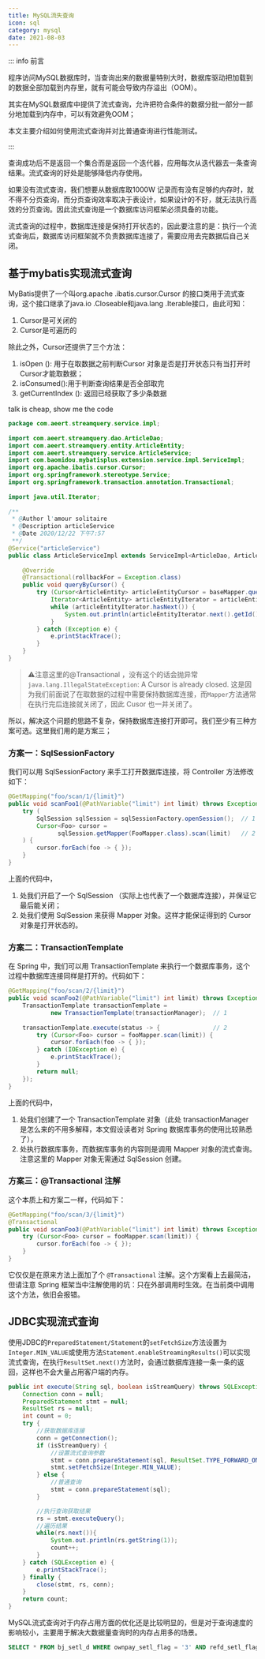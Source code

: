 ```yaml
---
title: MySQL流失查询
icon: sql
category: mysql
date: 2021-08-03
---
```


::: info 前言

程序访问MySQL数据库时，当查询出来的数据量特别大时，数据库驱动把加载到的数据全部加载到内存里，就有可能会导致内存溢出（OOM）。

其实在MySQL数据库中提供了流式查询，允许把符合条件的数据分批一部分一部分地加载到内存中，可以有效避免OOM；

本文主要介绍如何使用流式查询并对比普通查询进行性能测试。

:::

查询成功后不是返回一个集合而是返回一个迭代器，应用每次从迭代器去一条查询结果。流式查询的好处是能够降低内存使用。

如果没有流式查询，我们想要从数据库取1000W 记录而有没有足够的内存时，就不得不分页查询，而分页查询效率取决于表设计，如果设计的不好，就无法执行高效的分页查询。因此流式查询是一个数据库访问框架必须具备的功能。

流式查询的过程中，数据库连接是保持打开状态的，因此要注意的是：执行一个流式查询后，数据库访问框架就不负责数据库连接了，需要应用去完数据后自己关闭。

## 基于mybatis实现流式查询

MyBatis提供了一个叫org.apache
.ibatis.cursor.Cursor
的接口类用于流式查询，这个接口继承了java.io
.Closeable和java.lang
.Iterable接口，由此可知：

1. Cursor是可关闭的
2. Cursor是可遍历的

除此之外，Cursor还提供了三个方法：

1. isOpen
(): 用于在取数据之前判断Cursor
对象是否是打开状态只有当打开时Cursor才能取数据；
2. isConsumed():用于判断查询结果是否全部取完
3. getCurrentIndex (): 返回已经获取了多少条数据

talk is cheap, show me the code

```java
package com.aeert.streamquery.service.impl;
 
import com.aeert.streamquery.dao.ArticleDao;
import com.aeert.streamquery.entity.ArticleEntity;
import com.aeert.streamquery.service.ArticleService;
import com.baomidou.mybatisplus.extension.service.impl.ServiceImpl;
import org.apache.ibatis.cursor.Cursor;
import org.springframework.stereotype.Service;
import org.springframework.transaction.annotation.Transactional;
 
import java.util.Iterator;
 
/**
 * @Author l'amour solitaire
 * @Description articleService
 * @Date 2020/12/22 下午7:57
 **/
@Service("articleService")
public class ArticleServiceImpl extends ServiceImpl<ArticleDao, ArticleEntity> implements ArticleService {
 
    @Override
    @Transactional(rollbackFor = Exception.class)
    public void queryByCursor() {
        try (Cursor<ArticleEntity> articleEntityCursor = baseMapper.queryByCursor();) {
            Iterator<ArticleEntity> articleEntityIterator = articleEntityCursor.iterator();
            while (articleEntityIterator.hasNext()) {
                System.out.println(articleEntityIterator.next().getId());
            }
        } catch (Exception e) {
            e.printStackTrace();
        }
    }
}
```

>⚠注意这里的@Transactional ，没有这个的话会抛异常`java.lang.IllegalStateException`: A Cursor is already closed.
>这是因为我们前面说了在取数据的过程中需要保持数据库连接，而`Mapper`方法通常在执行完后连接就关闭了，因此 Cusor 也一并关闭了。

所以，解决这个问题的思路不复杂，保持数据库连接打开即可。我们至少有三种方案可选。这里我们用的是方案三；

### 方案一：SqlSessionFactory

我们可以用 SqlSessionFactory 来手工打开数据库连接，将 Controller 方法修改如下：

```java
@GetMapping("foo/scan/1/{limit}")
public void scanFoo1(@PathVariable("limit") int limit) throws Exception {
    try (
        SqlSession sqlSession = sqlSessionFactory.openSession();  // 1
        Cursor<Foo> cursor = 
              sqlSession.getMapper(FooMapper.class).scan(limit)   // 2
    ) {
        cursor.forEach(foo -> { });
    }
}
```

上面的代码中，

1. 处我们开启了一个 SqlSession （实际上也代表了一个数据库连接），并保证它最后能关闭；
2. 处我们使用 SqlSession 来获得 Mapper 对象。这样才能保证得到的 Cursor 对象是打开状态的。

### 方案二：TransactionTemplate

在 Spring 中，我们可以用 TransactionTemplate 来执行一个数据库事务，这个过程中数据库连接同样是打开的。代码如下：

```java
@GetMapping("foo/scan/2/{limit}")
public void scanFoo2(@PathVariable("limit") int limit) throws Exception {
    TransactionTemplate transactionTemplate = 
            new TransactionTemplate(transactionManager);  // 1
 
    transactionTemplate.execute(status -> {               // 2
        try (Cursor<Foo> cursor = fooMapper.scan(limit)) {
            cursor.forEach(foo -> { });
        } catch (IOException e) {
            e.printStackTrace();
        }
        return null;
    });
}
```

上面的代码中，

1. 处我们创建了一个 TransactionTemplate 对象（此处 transactionManager 是怎么来的不用多解释，本文假设读者对 Spring 数据库事务的使用比较熟悉了），
2. 处执行数据库事务，而数据库事务的内容则是调用 Mapper 对象的流式查询。注意这里的 Mapper 对象无需通过 SqlSession 创建。

### 方案三：@Transactional 注解

这个本质上和方案二一样，代码如下：

```java
@GetMapping("foo/scan/3/{limit}")
@Transactional
public void scanFoo3(@PathVariable("limit") int limit) throws Exception {
    try (Cursor<Foo> cursor = fooMapper.scan(limit)) {
        cursor.forEach(foo -> { });
    }
}
```

它仅仅是在原来方法上面加了个 `@Transactional` 注解。这个方案看上去最简洁，但请注意 Spring 框架当中注解使用的坑：只在外部调用时生效。在当前类中调用这个方法，依旧会报错。

## JDBC实现流式查询

使用JDBC的`PreparedStatement/Statement`的`setFetchSize`方法设置为 `Integer.MIN_VALUE`或使用方法`Statement.enableStreamingResults()`可以实现流式查询，在执行`ResultSet.next()`方法时，会通过数据库连接一条一条的返回，这样也不会大量占用客户端的内存。

```java
public int execute(String sql, boolean isStreamQuery) throws SQLException {
    Connection conn = null;
    PreparedStatement stmt = null;
    ResultSet rs = null;
    int count = 0;
    try {
        //获取数据库连接
        conn = getConnection();
        if (isStreamQuery) {
            //设置流式查询参数
            stmt = conn.prepareStatement(sql, ResultSet.TYPE_FORWARD_ONLY, ResultSet.CONCUR_READ_ONLY);
            stmt.setFetchSize(Integer.MIN_VALUE);
        } else {
            //普通查询
            stmt = conn.prepareStatement(sql);
        }

        //执行查询获取结果
        rs = stmt.executeQuery();
        //遍历结果
        while(rs.next()){
            System.out.println(rs.getString(1));
            count++;
        }
    } catch (SQLException e) {
        e.printStackTrace();
    } finally {
        close(stmt, rs, conn);
    }
    return count;
}

```

MySQL流式查询对于内存占用方面的优化还是比较明显的，但是对于查询速度的影响较小，主要用于解决大数据量查询时的内存占用多的场景。

[]()

```sql
SELECT * FROM bj_setl_d WHERE ownpay_setl_flag = '3' AND refd_setl_flag = '0' AND medfee_sumamt > '1500' AND med_type IN ( 11,12,13,14,19,51,53,91,1105,1104,9901,9903,9905,9906,9914,530102 )
```
